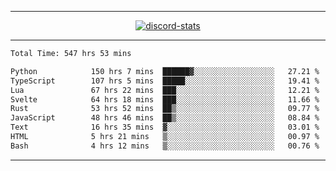 <a href="https://www.github.com/ripavoid" target="_blank" rel="noreferrer">

-------

<div align='center'>
    <a href='https://discordapp.com/users/825178146797518881'>
        <img align='center' alt='discord-stats' src='https://api.discord-status.me/825178146797518881?nitro&boost=4&gradient=%231e0b1a%2C%23000000%2C%23000000%2C%23160316'></img>
    </a>
</div>

-------

<!--START_SECTION:waka-->

```txt
Total Time: 547 hrs 53 mins

Python            150 hrs 7 mins  ██████▓░░░░░░░░░░░░░░░░░░   27.21 %
TypeScript        107 hrs 5 mins  █████░░░░░░░░░░░░░░░░░░░░   19.41 %
Lua               67 hrs 22 mins  ███░░░░░░░░░░░░░░░░░░░░░░   12.21 %
Svelte            64 hrs 18 mins  ███░░░░░░░░░░░░░░░░░░░░░░   11.66 %
Rust              53 hrs 52 mins  ██▒░░░░░░░░░░░░░░░░░░░░░░   09.77 %
JavaScript        48 hrs 46 mins  ██▒░░░░░░░░░░░░░░░░░░░░░░   08.84 %
Text              16 hrs 35 mins  ▓░░░░░░░░░░░░░░░░░░░░░░░░   03.01 %
HTML              5 hrs 21 mins   ▒░░░░░░░░░░░░░░░░░░░░░░░░   00.97 %
Bash              4 hrs 12 mins   ▒░░░░░░░░░░░░░░░░░░░░░░░░   00.76 %
```

<!--END_SECTION:waka-->

-------
